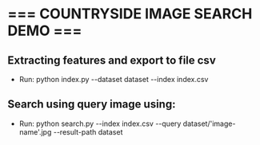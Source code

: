 # === COUNTRYSIDE IMAGE SEARCH DEMO ===

## Extracting features and export to file csv

- Run: python index.py --dataset dataset --index index.csv

## Search using query image using:

- Run: python search.py --index index.csv --query dataset/'image-name'.jpg --result-path dataset

